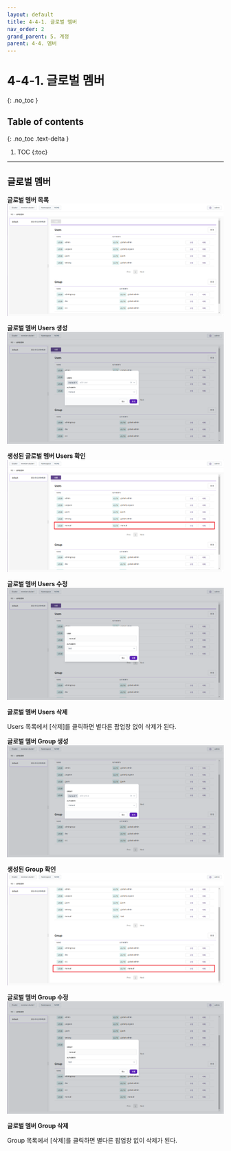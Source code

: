 ```yaml
---
layout: default
title: 4-4-1. 글로벌 멤버
nav_order: 2
grand_parent: 5. 계정
parent: 4-4. 멤버
---
```


# 4-4-1. 글로벌 멤버
{: .no_toc }

## Table of contents
{: .no_toc .text-delta }

1. TOC
{:toc}

---

## 글로벌 멤버

**글로벌 멤버 목록**
![5_account-global-member.png](/assets/images/auth/5_account-global-member.png)

**글로벌 멤버 Users 생성**
![5_account-global-member-create.png](/assets/images/auth/5_account-global-member-create.png)

**생성된 글로벌 멤버 Users 확인**
![5_account-global-member-create-success.png](/assets/images/auth/5_account-global-member-create-success.png)

**글로벌 멤버 Users 수정**
![5_account-global-member-create-update.png](/assets/images/auth/5_account-global-member-create-update.png)

**글로벌 멤버 Users 삭제**

Users 목록에서 [삭제]를 클릭하면 별다른 팝업창 없이 삭제가 된다.


**글로벌 멤버 Group 생성**
![5_account-global-member-group-create.png](/assets/images/auth/5_account-global-member-group-create.png)

**생성된 Group 확인**
![5_account-global-member-group-create-success.png](/assets/images/auth/5_account-global-member-group-create-success.png)

**글로벌 멤버 Group 수정**
![5_account-global-member-group-update.png](/assets/images/auth/5_account-global-member-group-update.png)

**글로벌 멤버 Group 삭제**

Group 목록에서 [삭제]를 클릭하면 별다른 팝업창 없이 삭제가 된다.
